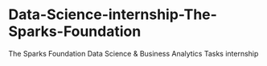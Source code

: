 # Data-Science-internship-The-Sparks-Foundation
The Sparks Foundation Data Science &amp; Business Analytics Tasks internship
